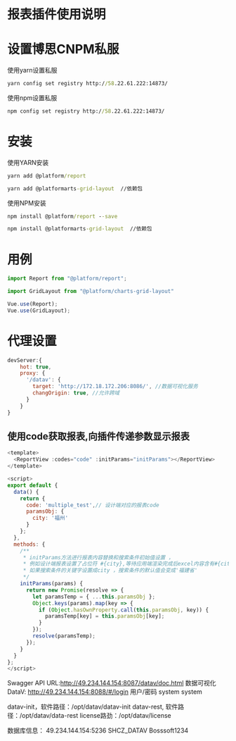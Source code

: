 <!--
 * @Author: Comer
 * @Mail: xinlai@bosssoft.com.cn
 * @Date: 2021-12-17 09:49:32
 * @LastEditors: Comer
 * @LastEditTime: 2021-12-17 09:52:07
 * @Description: 
-->
# 报表插件使用说明

# 设置博思CNPM私服

使用yarn设置私服
```cmd
yarn config set registry http://58.22.61.222:14873/
```

使用npm设置私服
```cmd
npm config set registry http://58.22.61.222:14873/
```

# 安装

使用YARN安装
```cmd
yarn add @platform/report

yarn add @platformarts-grid-layout  //依赖包
```

使用NPM安装
```cmd
npm install @platform/report --save

npm install @platformarts-grid-layout  //依赖包
```

# 用例

```javascript
import Report from "@platform/report";

import GridLayout from "@platform/charts-grid-layout"

Vue.use(Report);
Vue.use(GridLayout);

```

# 代理设置

```javascript
devServer:{
    hot: true,
    proxy: {
      '/datav': {
        target: 'http://172.18.172.206:8086/', //数据可视化服务
        changOrigin: true, //允许跨域
      }
    }
}

```

## 使用code获取报表,向插件传递参数显示报表

```javascript
<template>
  <ReportView :codes="code" :initParams="initParams"></ReportView>
</template>

<script>
export default {
  data() {
    return {
      code: 'multiple_test',// 设计端对应的报表code
      paramsObj: {
        city: '福州' 
      }
    };
  },
  methods: {
    /**
     * initParams方法进行报表内容替换和搜索条件初始值设置 ，
     * 例如设计端报表设置了占位符 #{city},等待应用端渲染完成后excel内容含有#{city}的占位符将替换成'福建省'，
     * 如果搜索条件的关键字设置成city ，搜索条件的默认值会变成'福建省'
     */
    initParams(params) {
      return new Promise(resolve => {
        let paramsTemp = { ...this.paramsObj };
        Object.keys(params).map(key => {
          if (Object.hasOwnProperty.call(this.paramsObj, key)) {
            paramsTemp[key] = this.paramsObj[key];
          }
        });
        resolve(paramsTemp);
      });
    }
  }
};
</script>

```

Swagger API URL:http://49.234.144.154:8087/datav/doc.html
数据可视化DataV: http://49.234.144.154:8088/#/login
用户/密码
system
system

datav-init，软件路径：/opt/datav/datav-init
datav-rest, 软件路径：/opt/datav/data-rest
license路劲：/opt/datav/license

数据库信息：
49.234.144.154:5236
SHCZ_DATAV
Bosssoft1234